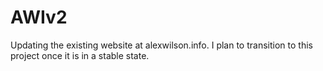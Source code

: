 # AWIv2
Updating the existing website at alexwilson.info. I plan to transition to this project once it is in a stable state. 
